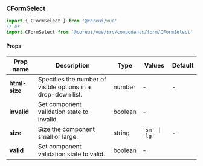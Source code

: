 ### CFormSelect

```jsx
import { CFormSelect } from '@coreui/vue'
// or
import CFormSelect from '@coreui/vue/src/components/form/CFormSelect'
```

#### Props

| Prop name     | Description                                                  | Type    | Values         | Default |
| ------------- | ------------------------------------------------------------ | ------- | -------------- | ------- |
| **html-size** | Specifies the number of visible options in a drop-down list. | number  | -              | -       |
| **invalid**   | Set component validation state to invalid.                   | boolean | -              |         |
| **size**      | Size the component small or large.                           | string  | `'sm' \| 'lg'` | -       |
| **valid**     | Set component validation state to valid.                     | boolean | -              |         |

